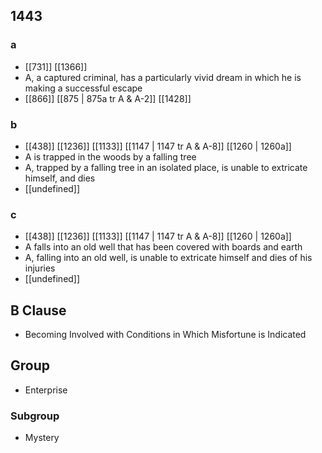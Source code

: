 ## 1443
### a
- [[731]] [[1366]] 
- A, a captured criminal, has a particularly vivid dream in which he is making a successful escape
- [[866]] [[875 | 875a tr A &amp; A-2]] [[1428]] 

### b
- [[438]] [[1236]] [[1133]] [[1147 | 1147 tr A &amp; A-8]] [[1260 | 1260a]] 
- A is trapped in the woods by a falling tree
- A, trapped by a falling tree in an isolated place, is unable to extricate himself, and dies
- [[undefined]] 

### c
- [[438]] [[1236]] [[1133]] [[1147 | 1147 tr A &amp; A-8]] [[1260 | 1260a]] 
- A falls into an old well that has been covered with boards and earth
- A, falling into an old well, is unable to extricate himself and dies of his injuries
- [[undefined]] 

## B Clause
- Becoming Involved with Conditions in Which Misfortune is Indicated

## Group
- Enterprise

### Subgroup
- Mystery

